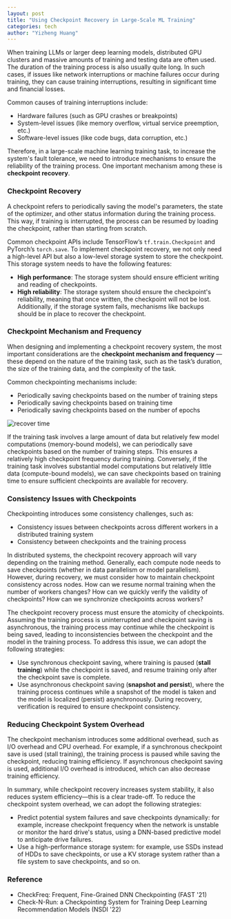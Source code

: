 ```yaml
---
layout: post
title: "Using Checkpoint Recovery in Large-Scale ML Training"
categories: tech
author: "Yizheng Huang"
---
```


When training LLMs or larger deep learning models, distributed GPU clusters and massive amounts of training and testing data are often used. The duration of the training process is also usually quite long. In such cases, if issues like network interruptions or machine failures occur during training, they can cause training interruptions, resulting in significant time and financial losses.

Common causes of training interruptions include:

- Hardware failures (such as GPU crashes or breakpoints)
- System-level issues (like memory overflow, virtual service preemption, etc.)
- Software-level issues (like code bugs, data corruption, etc.)

Therefore, in a large-scale machine learning training task, to increase the system's fault tolerance, we need to introduce mechanisms to ensure the reliability of the training process. One important mechanism among these is **checkpoint recovery**.

### Checkpoint Recovery

A checkpoint refers to periodically saving the model's parameters, the state of the optimizer, and other status information during the training process. This way, if training is interrupted, the process can be resumed by loading the checkpoint, rather than starting from scratch.

Common checkpoint APIs include TensorFlow’s `tf.train.Checkpoint` and PyTorch’s `torch.save`. To implement checkpoint recovery, we not only need a high-level API but also a low-level storage system to store the checkpoint. This storage system needs to have the following features:

- **High performance**: The storage system should ensure efficient writing and reading of checkpoints.
- **High reliability**: The storage system should ensure the checkpoint's reliability, meaning that once written, the checkpoint will not be lost. Additionally, if the storage system fails, mechanisms like backups should be in place to recover the checkpoint.

### Checkpoint Mechanism and Frequency

When designing and implementing a checkpoint recovery system, the most important considerations are the **checkpoint mechanism and frequency** —these depend on the nature of the training task, such as the task’s duration, the size of the training data, and the complexity of the task.

Common checkpointing mechanisms include:

- Periodically saving checkpoints based on the number of training steps
- Periodically saving checkpoints based on training time
- Periodically saving checkpoints based on the number of epochs

![recover time](https://s2.loli.net/2024/11/02/j5nzSJ7TBri8wCp.png)

If the training task involves a large amount of data but relatively few model computations (memory-bound models), we can periodically save checkpoints based on the number of training steps. This ensures a relatively high checkpoint frequency during training. Conversely, if the training task involves substantial model computations but relatively little data (compute-bound models), we can save checkpoints based on training time to ensure sufficient checkpoints are available for recovery.

### Consistency Issues with Checkpoints

Checkpointing introduces some consistency challenges, such as:

- Consistency issues between checkpoints across different workers in a distributed training system
- Consistency between checkpoints and the training process

In distributed systems, the checkpoint recovery approach will vary depending on the training method. Generally, each compute node needs to save checkpoints (whether in data parallelism or model parallelism). However, during recovery, we must consider how to maintain checkpoint consistency across nodes. How can we resume normal training when the number of workers changes? How can we quickly verify the validity of checkpoints? How can we synchronize checkpoints across workers?

The checkpoint recovery process must ensure the atomicity of checkpoints. Assuming the training process is uninterrupted and checkpoint saving is asynchronous, the training process may continue while the checkpoint is being saved, leading to inconsistencies between the checkpoint and the model in the training process. To address this issue, we can adopt the following strategies:

- Use synchronous checkpoint saving, where training is paused (**stall training**) while the checkpoint is saved, and resume training only after the checkpoint save is complete.
- Use asynchronous checkpoint saving (**snapshot and persist**), where the training process continues while a snapshot of the model is taken and the model is localized (persist) asynchronously. During recovery, verification is required to ensure checkpoint consistency.

### Reducing Checkpoint System Overhead

The checkpoint mechanism introduces some additional overhead, such as I/O overhead and CPU overhead. For example, if a synchronous checkpoint save is used (stall training), the training process is paused while saving the checkpoint, reducing training efficiency. If asynchronous checkpoint saving is used, additional I/O overhead is introduced, which can also decrease training efficiency.

In summary, while checkpoint recovery increases system stability, it also reduces system efficiency—this is a clear trade-off. To reduce the checkpoint system overhead, we can adopt the following strategies:

- Predict potential system failures and save checkpoints dynamically: for example, increase checkpoint frequency when the network is unstable or monitor the hard drive's status, using a DNN-based predictive model to anticipate drive failures.
- Use a high-performance storage system: for example, use SSDs instead of HDDs to save checkpoints, or use a KV storage system rather than a file system to save checkpoints, and so on.

### Reference

- CheckFreq: Frequent, Fine-Grained DNN Checkpointing (FAST '21)
- Check-N-Run: a Checkpointing System for Training Deep Learning Recommendation Models (NSDI '22)
